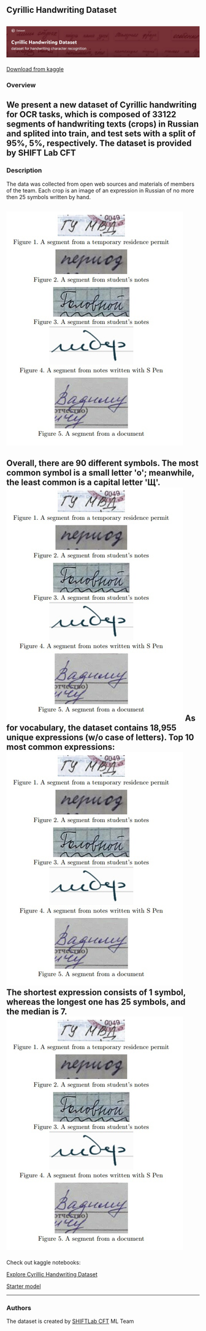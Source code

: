 ## Cyrillic Handwriting Dataset

![Image](dataset.jpg)
---
[Download from kaggle](https://www.kaggle.com/constantinwerner/cyrillic-handwriting-dataset)
### Overview
We present a new dataset of Cyrillic handwriting for OCR tasks, which is composed of 33122 segments of handwriting texts (crops) in Russian and splited into train, and test sets with a split of 95%, 5%, respectively. The dataset is provided by SHIFT Lab CFT
---
### Description
The data was collected from open web sources and materials of members of the team. Each crop is an image of an expression in Russian of no more then 25 symbols written by hand.


![Image](1G5uc8I_SpE.jpg)
---
Overall, there are 90 different symbols. The most common symbol is a small letter 'o'; meanwhile, the least common is a capital letter 'Щ'.
![Image](1G5uc8I_SpE.jpg)
As for vocabulary, the dataset contains 18,955 unique expressions (w/o case of letters). Top 10 most common expressions:
![Image](1G5uc8I_SpE.jpg)
The shortest expression consists of 1 symbol, whereas the longest one has 25 symbols, and the median is 7.
![Image](1G5uc8I_SpE.jpg)
---
Check out kaggle notebooks:

[Explore Cyrillic Handwriting Dataset](https://www.kaggle.com/constantinwerner/explore-cyrillic-handwriting-dataset) 

[Starter model](https://www.kaggle.com/constantinwerner/resnet-transformer-cyrillic-handwriting) 



--- 
### Authors
The dataset is created by [SHIFTLab CFT]( https://team.cft.ru/start/lab) ML Team


